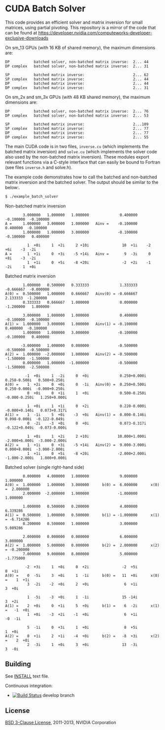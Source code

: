 # CUDA Batch Solver

This code provides an efficient solver and matrix inversion for small matrices,
using partial pivoting. 
This repository is a mirror of the code that can be found at https://developer.nvidia.com/computeworks-developer-exclusive-downloads 

On sm_13 GPUs (with 16 KB of shared memory), the maximum dimensions are:

```
DP           batched solver, non-batched matrix inverse:  2... 44
DP complex   batched solver, non-batched matrix inverse:  2... 31

SP           batched matrix inverse:                      2... 62
SP complex   batched matrix inverse:                      2... 44
DP           batched matrix inverse:                      2... 44
DP complex   batched matrix inverse:                      2... 31
```

On sm_2x and sm_3x GPUs (with 48 KB shared memory), the maximum dimensions are:
```
DP           batched solver, non-batched matrix inverse:  2... 76
DP complex   batched solver, non-batched matrix inverse:  2... 53

SP           batched matrix inverse:                      2...109
SP complex   batched matrix inverse:                      2... 77
DP           batched matrix inverse:                      2... 77
DP complex   batched matrix inverse:                      2... 55
```

The main CUDA code is in two files, `inverse.cu` (which implements the batched
matrix inversion) and `solve.cu` (which implements the solver code also used by 
the non-batched matrix inversion). These modules export relevant functions via 
a C-style interface that can easily be bound to Fortran (see files `inverse.h`
and solve.h).

The example code demonstrates how to call the batched and non-batched matrix 
inversion and the batched solver. The output should be similar to the below:.
```bash
$ ./example_batch_solver 
```

Non-batched matrix inversion
```
        3.000000   1.000000   1.000000              0.400000  -0.100000  -0.100000
A =     1.000000   3.000000   1.000000   Ainv =    -0.100000   0.400000  -0.100000
        1.000000   1.000000   3.000000             -0.100000  -0.100000   0.400000

          1  +0i     1  +2i     2 +10i               10  +1i    -2  +6i    -3  -2i
A =       1  +1i     0  +3i    -5 +14i   Ainv =       9  -3i     0  +8i    -3  -2i
          1  +1i     0  +5i    -8 +20i               -2  +2i    -1  -2i     1  +0i

```

Batched matrix inversion
```
        1.000000   0.500000   0.333333              1.333333  -0.666667  -0.000000
A(0) =  0.500000   1.000000   0.666667   Ainv(0) = -0.666667   2.133333  -1.200000
        0.333333   0.666667   1.000000              0.000000  -1.200000   1.800000

        3.000000   1.000000   1.000000              0.400000  -0.100000  -0.100000
A(1) =  1.000000   3.000000   1.000000   Ainv(1) = -0.100000   0.400000  -0.100000
        1.000000   1.000000   3.000000             -0.100000  -0.100000   0.400000

       -3.000000   1.000000   0.000000             -0.500000  -0.500000  -0.500000
A(2) =  1.000000  -2.000000   1.000000   Ainv(2) = -0.500000  -1.500000  -1.500000
        0.000000   1.000000  -1.000000             -0.500000  -1.500000  -2.500000

         -1  +0i     1  -2i     0  +0i              0.250+0.000i   0.250-0.500i   0.500+0.250i
A(0) =    1  +2i     0  +0i     0  -1i   Ainv(0) =  0.250+0.500i   0.250-0.000i  -0.000+0.250i
          0  +0i     0  +1i     1  +0i              0.500-0.250i  -0.000-0.250i   1.250+0.000i

          1  +0i     1  +1i     0  +2i              0.220-0.000i  -0.000+0.146i   0.073+0.317i
A(1) =    1  -1i     5  +0i    -3  +0i   Ainv(1) =  0.000-0.146i   0.098-0.000i  -0.122-0.049i
          0  -2i    -3  +0i     0  +0i              0.073-0.317i  -0.122+0.049i  -0.073-0.000i

          1  +0i     1  +2i     2 +10i             10.000+1.000i  -2.000+6.000i  -3.000-2.000i
A(2) =    1  +1i     0  +3i    -5 +14i   Ainv(2) =  9.000-3.000i   0.000+8.000i  -3.000-2.000i
          1  +1i     0  +5i    -8 +20i             -2.000+2.000i  -1.000-2.000i   1.000+0.000i

```

Batched solver (single right-hand side)
```
        0.000000   4.000000   1.000000              9.000000              1.000000
A(0) =  1.000000   1.000000   3.000000      b(0) =  6.000000      x(0) =  2.000000
        2.000000  -2.000000   1.000000             -1.000000              1.000000

        1.000000   0.500000   0.200000              4.000000              6.339286
A(1) =  0.500000   1.000000   0.500000      b(1) = -1.000000      x(1) = -6.714286
        0.200000   0.500000   1.000000              3.000000              5.089286

        2.000000   0.000000   0.000000              6.000000              3.000000
A(2) =  1.000000   5.000000   0.000000      b(2) =  2.000000      x(2) = -0.200000
        7.000000   9.000000   8.000000              5.000000             -1.775000

         -2  +3i     1  +0i     0  +2i               -2  +5i                0  +1i
A(0) =    0  -5i     3  +0i     1  -1i      b(0) =   11  +0i      x(0) =    1  +1i
          3  -2i    -2  +0i     2  +0i                6  +1i                3  +0i

          1  -5i    -3  +0i     1  -1i               15 -14i                3  +2i
A(1) =    2  +0i     0  +1i     5  +0i      b(1) =    6  -2i      x(1) =   -1  +0i
          1  +0i    -3  +2i    -1  +0i                6  +1i               -0  -1i

          5  -1i     0  +3i     1  +0i                8  +5i                1  +0i
A(2) =    0  +1i     2  +1i    -4  +0i      b(2) =   -8  +3i      x(2) =    2  +0i
          2  -3i     1  +0i     3  +0i               13  -3i                3  -0i

```


## Building

See [INSTALL](INSTALL.md) text file.

Continuous integration:
- [![Build Status](https://travis-ci.org/EncovGroup/CudaBatchedSolver.svg?branch=develop)](https://travis-ci.org/EncovGroup/CudaBatchedSolver) develop branch
 
 
## License
[BSD 3-Clause License](LICENSE.md), 2011-2013, NVIDIA Corporation